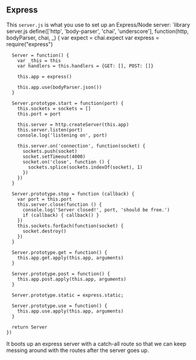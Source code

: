 Express
-------

This `server.js` is what you use to set up an Express/Node server:
`library server.js
    define(['http', 'body-parser', 'chai', 'underscore'], function(http, bodyParser, chai, _) {
      var expect = chai.expect
      var express = require("express")

      Server = function() {
        var _this = this
        var handlers = this.handlers = {GET: [], POST: []}

        this.app = express()

        this.app.use(bodyParser.json())
      }

      Server.prototype.start = function(port) { 
        this.sockets = sockets = []
        this.port = port

        this.server = http.createServer(this.app)
        this.server.listen(port)
        console.log('listening on', port)

        this.server.on('connection', function(socket) {
          sockets.push(socket)
          socket.setTimeout(4000)
          socket.on('close', function () {
            sockets.splice(sockets.indexOf(socket), 1)
          })
        })
      }

      Server.prototype.stop = function (callback) {
        var port = this.port
        this.server.close(function () {
          console.log('Server closed!', port, 'should be free.')
          if (callback) { callback() }
        })
        this.sockets.forEach(function(socket) {
          socket.destroy()
        })
      }

      Server.prototype.get = function() {
        this.app.get.apply(this.app, arguments)
      }

      Server.prototype.post = function() {
        this.app.post.apply(this.app, arguments)
      }

      Server.prototype.static = express.static;

      Server.prototype.use = function() {
        this.app.use.apply(this.app, arguments)
      }

      return Server
    })

It boots up an express server with a catch-all route so that
we can keep messing around with the routes after the server
goes up.



